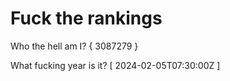 # Fuck the rankings

Who the hell am I?
{ 3087279 }

What fucking year is it?
[ 2024-02-05T07:30:00Z ]
